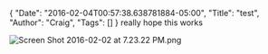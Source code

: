 {
  "Date": "2016-02-04T00:57:38.638781884-05:00",
  "Title": "test",
  "Author": "Craig",
  "Tags": []
}
really hope this works


![Screen Shot 2016-02-02 at 7.23.22 PM.png](/img/2016-02-04-0057-Screen-Shot-2016-02-02-at-7.23.22-PM.png)